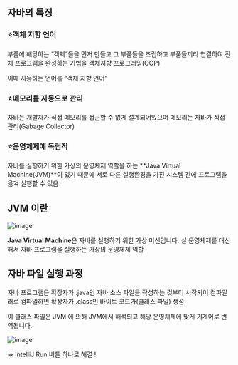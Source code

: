 ## 자바의 특징

### ⭐객체 지향 언어

부품에 해당하는 “객체”들을 먼저 만들고 그 부품들을 조립하고 부품들끼리 연결하여 전체 프로그램을 완성하는 기법을 객체지향 프로그래밍(OOP)

이때 사용하는 언어를 “객체 지향 언어”

### ⭐메모리를 자동으로 관리

자바는 개발자가 직접 메모리를 접근할 수 없게 설계되어있으며 메모리는 자바가 직접 관리(Gabage Collector)

### ⭐운영체제에 독립적

자바를 실행하기 위한 가상의 운영체제 역할을 하는 **Java Virtual Machine(JVM)**이 있기 때문에 서로 다른 실행환경을 가진 시스템 간에 프로그램을 옮겨 실행할 수 있음

## JVM 이란

![image](https://github.com/githyuniiee/EST-TIL/assets/109260733/f34704df-823b-4fb5-94c7-3f76d24d135e)

**Java Virtual Machine**은 자바를 실행하기 위한 가상 머신입니다. 실 운영체제를 대신해서 자바 프로그램을 실행하는 가상의 운영체제 역할

## 자바 파일 실행 과정

자바 프로그램은 확장자가 .java인 자바 소스 파일을 작성하는 것부터 시작되어 컴파일러로 컴파일하면 확장자가 .class인 바이트 코드가(클래스 파일) 생성

이 클래스 파일은 JVM 에 의해 JVM에서 해석되고 해당 운영체제에 맞게 기계어로 번역됩니다. 

![image](https://github.com/githyuniiee/EST-TIL/assets/109260733/1d391835-46c3-44e4-86ff-de5d20cfd23d)


⇒ IntelliJ Run 버튼 하나로 해결 !
